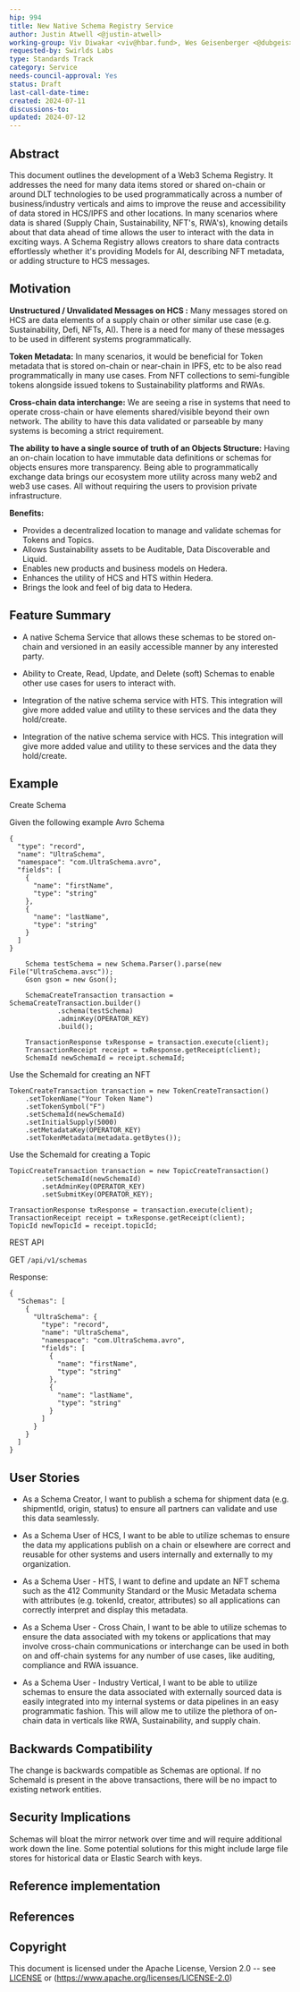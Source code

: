 ```yaml
---
hip: 994
title: New Native Schema Registry Service
author: Justin Atwell <@justin-atwell>
working-group: Viv Diwakar <viv@hbar.fund>, Wes Geisenberger <@dubgeis>, Ty (Patches) <ty@swirldslabs.com>, Justin Atwell <@justin-atwell>, Cyndy Montgomery <montgomery@tolam.io>, May Chan <may@hashpack.app>
requested-by: Swirlds Labs
type: Standards Track
category: Service
needs-council-approval: Yes
status: Draft
last-call-date-time: 
created: 2024-07-11
discussions-to: 
updated: 2024-07-12
---
```


## Abstract

This document outlines the development of a Web3 Schema Registry. It addresses the need for many data items stored or shared on-chain or around DLT technologies to be used programmatically across a number of business/industry verticals and aims to improve the reuse and accessibility of data stored in HCS/IPFS and other locations. In many scenarios where data is shared (Supply Chain, Sustainability, NFT's, RWA's), knowing details about that data ahead of time allows the user to interact with the data in exciting ways. A Schema Registry allows creators to share data contracts effortlessly whether it's providing Models for AI, describing NFT metadata, or adding structure to HCS messages.

## Motivation

**Unstructured / Unvalidated Messages on HCS :** Many messages stored on HCS are data elements of a supply chain or other similar use case (e.g. Sustainability, Defi, NFTs, AI). There is a need for many of these messages to be used in different systems programmatically.

**Token Metadata:** In many scenarios, it would be beneficial for Token metadata that is stored on-chain or near-chain in IPFS, etc to be also read programmatically in many use cases. From NFT collections to semi-fungible tokens alongside issued tokens to Sustainability platforms and RWAs.

**Cross-chain data interchange:** We are seeing a rise in systems that need to operate cross-chain or have elements shared/visible beyond their own network. The ability to have this data validated or parseable by many systems is becoming a strict requirement.

**The ability to have a single source of truth of an Objects Structure:** Having an on-chain location to have immutable data definitions or schemas for objects ensures more transparency. Being able to programmatically exchange data brings our ecosystem more utility across many web2 and web3 use cases. All without requiring the users to provision private infrastructure.

**Benefits:**

* Provides a decentralized location to manage and validate schemas for Tokens and Topics.
* Allows Sustainability assets to be Auditable, Data Discoverable and Liquid.
* Enables new products and business models on Hedera.
* Enhances the utility of HCS and HTS within Hedera.
* Brings the look and feel of big data to Hedera.

## Feature Summary

* A native Schema Service that allows these schemas to be stored on-chain and versioned in an easily accessible manner by any interested party.

* Ability to Create, Read, Update, and Delete (soft) Schemas to enable other use cases for users to interact with.

* Integration of the native schema service with HTS. This integration will give more added value and utility to these services and the data they hold/create.

* Integration of the native schema service with HCS. This integration will give more added value and utility to these services and the data they hold/create.

## Example
Create Schema

Given the following example Avro Schema
```
{
  "type": "record",
  "name": "UltraSchema",
  "namespace": "com.UltraSchema.avro",
  "fields": [
    {
      "name": "firstName",
      "type": "string"
    },
    {
      "name": "lastName",
      "type": "string"
    }
  ]
}
```

```
    Schema testSchema = new Schema.Parser().parse(new File("UltraSchema.avsc"));
    Gson gson = new Gson();

    SchemaCreateTransaction transaction = SchemaCreateTransaction.builder()
            .schema(testSchema)
            .adminKey(OPERATOR_KEY)
            .build();

    TransactionResponse txResponse = transaction.execute(client);
    TransactionReceipt receipt = txResponse.getReceipt(client);
    SchemaId newSchemaId = receipt.schemaId;
```

Use the SchemaId for creating an NFT

```       
TokenCreateTransaction transaction = new TokenCreateTransaction()
    .setTokenName("Your Token Name")
    .setTokenSymbol("F")
    .setSchemaId(newSchemaId)
    .setInitialSupply(5000)
    .setMetadataKey(OPERATOR_KEY)
    .setTokenMetadata(metadata.getBytes());
```

Use the SchemaId for creating a Topic

```       
TopicCreateTransaction transaction = new TopicCreateTransaction()
        .setSchemaId(newSchemaId)
        .setAdminKey(OPERATOR_KEY)
        .setSubmitKey(OPERATOR_KEY);

TransactionResponse txResponse = transaction.execute(client);
TransactionReceipt receipt = txResponse.getReceipt(client);
TopicId newTopicId = receipt.topicId;
```

REST API

GET `/api/v1/schemas`

Response:

```
{
  "Schemas": [
    {
      "UltraSchema": {
        "type": "record",
        "name": "UltraSchema",
        "namespace": "com.UltraSchema.avro",
        "fields": [
          {
            "name": "firstName",
            "type": "string"
          },
          {
            "name": "lastName",
            "type": "string"
          }
        ]
      }
    }
  ]
}
```

## User Stories

* As a Schema Creator, I want to publish a schema for shipment data (e.g. shipmentId, origin, status) to ensure all partners can validate and use this data seamlessly.

* As a Schema User of HCS, I want to be able to utilize schemas to ensure the data my applications publish on a chain or elsewhere are correct and reusable for other systems and users internally and externally to my organization.

* As a Schema User - HTS, I want to define and update an NFT schema such as the 412 Community Standard or the Music Metadata schema with attributes (e.g. tokenId, creator, attributes) so all applications can correctly interpret and display this metadata.

* As a Schema User - Cross Chain, I want to be able to utilize schemas to ensure the data associated with my tokens or applications that may involve cross-chain communications or interchange can be used in both on and off-chain systems for any number of use cases, like auditing, compliance and RWA issuance.

* As a Schema User - Industry Vertical, I want to be able to utilize schemas to ensure the data associated with externally sourced data is easily integrated into my internal systems or data pipelines in an easy programmatic fashion. This will allow me to utilize the plethora of on-chain data in verticals like RWA, Sustainability, and supply chain.

## Backwards Compatibility

The change is backwards compatible as Schemas are optional. If no SchemaId is present in the above transactions, there will be no impact to existing network entities.

## Security Implications

Schemas will bloat the mirror network over time and will require additional work down the line. Some potential solutions for this might include large file stores for historical data or Elastic Search with keys.

## Reference implementation



## References

## Copyright
This document is licensed under the Apache License, Version 2.0 -- see [LICENSE](../LICENSE) or (https://www.apache.org/licenses/LICENSE-2.0)
